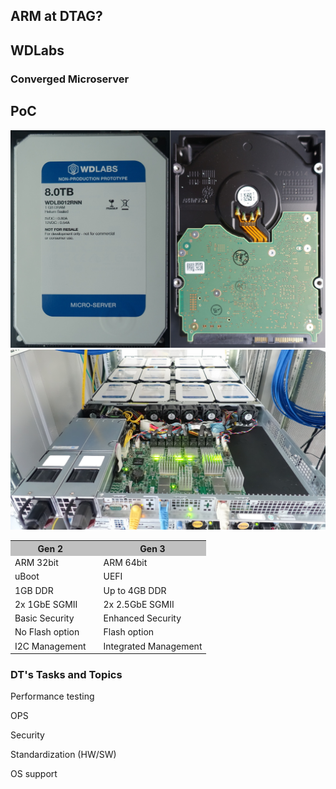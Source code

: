 ## ARM at DTAG?


<!-- Slide -->
## WDLabs

### Converged Microserver

## PoC


<!-- Slide -->
<img src="images/wdlabs/CMHE8.jpg">


<!-- Slide -->
<img src="images/wdlabs/chassis.jpg">


<!-- Slide -->
<table>
  <tr style="background-color:#c0c0c0">
    <th>Gen 2</th>
    <th>     </th>
    <th>Gen 3</th>
  </tr>
  <tr>
    <td>ARM 32bit</td>
    <td>     </td>
    <td>ARM 64bit</td>
  </tr>
  <tr>
    <td>uBoot</td>
    <td>     </td>
    <td>UEFI</td>
  </tr>
  <tr>
    <td>1GB DDR</td>
    <td>     </td>
    <td>Up to 4GB DDR</td>
  </tr>
  <tr>
    <td>2x 1GbE SGMII</td>
    <td>     </td>
    <td>2x 2.5GbE SGMII</td>
  </tr>
  <tr>
    <td>Basic Security</td>
    <td>     </td>
    <td>Enhanced Security</td>
  </tr>
  <tr>
    <td>No Flash option</td>
    <td>     </td>
    <td>Flash option</td>
  </tr>
  <tr>
    <td>I2C Management</td>
    <td>     </td>
    <td>Integrated Management</td>
  </tr>
 </table>


<!-- Slide -->
### DT's Tasks and Topics

Performance testing
<!-- .element class="fragment" -->

OPS
<!-- .element class="fragment" -->

Security
<!-- .element class="fragment" -->

Standardization (HW/SW)
<!-- .element class="fragment" -->

OS support
<!-- .element class="fragment" -->
